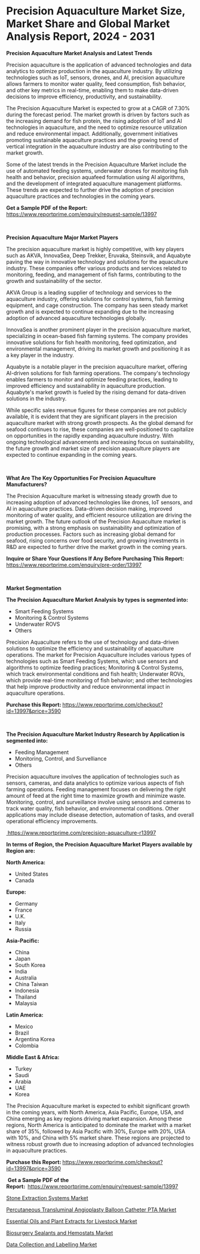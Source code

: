 <p><h1>Precision Aquaculture Market Size, Market Share and Global Market Analysis Report, 2024 - 2031</h1></p><p><strong>Precision Aquaculture Market Analysis and Latest Trends</strong></p>
<p><p>Precision aquaculture is the application of advanced technologies and data analytics to optimize production in the aquaculture industry. By utilizing technologies such as IoT, sensors, drones, and AI, precision aquaculture allows farmers to monitor water quality, feed consumption, fish behavior, and other key metrics in real-time, enabling them to make data-driven decisions to improve efficiency, productivity, and sustainability.</p><p>The Precision Aquaculture Market is expected to grow at a CAGR of 7.30% during the forecast period. The market growth is driven by factors such as the increasing demand for fish protein, the rising adoption of IoT and AI technologies in aquaculture, and the need to optimize resource utilization and reduce environmental impact. Additionally, government initiatives promoting sustainable aquaculture practices and the growing trend of vertical integration in the aquaculture industry are also contributing to the market growth.</p><p>Some of the latest trends in the Precision Aquaculture Market include the use of automated feeding systems, underwater drones for monitoring fish health and behavior, precision aquafeed formulation using AI algorithms, and the development of integrated aquaculture management platforms. These trends are expected to further drive the adoption of precision aquaculture practices and technologies in the coming years.</p></p>
<p><strong>Get a Sample PDF of the Report:&nbsp;</strong> <a href="https://www.reportprime.com/enquiry/request-sample/13997">https://www.reportprime.com/enquiry/request-sample/13997</a></p>
<p>&nbsp;</p>
<p><strong>Precision Aquaculture Major Market Players</strong></p>
<p><p>The precision aquaculture market is highly competitive, with key players such as AKVA, InnovaSea, Deep Trekker, Eruvaka, Steinsvik, and Aquabyte paving the way in innovative technology and solutions for the aquaculture industry. These companies offer various products and services related to monitoring, feeding, and management of fish farms, contributing to the growth and sustainability of the sector.</p><p>AKVA Group is a leading supplier of technology and services to the aquaculture industry, offering solutions for control systems, fish farming equipment, and cage construction. The company has seen steady market growth and is expected to continue expanding due to the increasing adoption of advanced aquaculture technologies globally.</p><p>InnovaSea is another prominent player in the precision aquaculture market, specializing in ocean-based fish farming systems. The company provides innovative solutions for fish health monitoring, feed optimization, and environmental management, driving its market growth and positioning it as a key player in the industry.</p><p>Aquabyte is a notable player in the precision aquaculture market, offering AI-driven solutions for fish farming operations. The company's technology enables farmers to monitor and optimize feeding practices, leading to improved efficiency and sustainability in aquaculture production. Aquabyte's market growth is fueled by the rising demand for data-driven solutions in the industry.</p><p>While specific sales revenue figures for these companies are not publicly available, it is evident that they are significant players in the precision aquaculture market with strong growth prospects. As the global demand for seafood continues to rise, these companies are well-positioned to capitalize on opportunities in the rapidly expanding aquaculture industry. With ongoing technological advancements and increasing focus on sustainability, the future growth and market size of precision aquaculture players are expected to continue expanding in the coming years.</p></p>
<p>&nbsp;</p>
<p><strong>What Are The Key Opportunities For Precision Aquaculture Manufacturers?</strong></p>
<p><p>The Precision Aquaculture market is witnessing steady growth due to increasing adoption of advanced technologies like drones, IoT sensors, and AI in aquaculture practices. Data-driven decision making, improved monitoring of water quality, and efficient resource utilization are driving the market growth. The future outlook of the Precision Aquaculture market is promising, with a strong emphasis on sustainability and optimization of production processes. Factors such as increasing global demand for seafood, rising concerns over food security, and growing investments in R&D are expected to further drive the market growth in the coming years.</p></p>
<p><strong>Inquire or Share Your Questions If Any Before Purchasing This Report:</strong> <a href="https://www.reportprime.com/enquiry/pre-order/13997">https://www.reportprime.com/enquiry/pre-order/13997</a></p>
<p>&nbsp;</p>
<p><strong>Market Segmentation</strong></p>
<p><strong>The Precision Aquaculture Market Analysis by types is segmented into:</strong></p>
<p><ul><li>Smart Feeding Systems</li><li>Monitoring & Control Systems</li><li>Underwater ROVS</li><li>Others</li></ul></p>
<p><p>Precision Aquaculture refers to the use of technology and data-driven solutions to optimize the efficiency and sustainability of aquaculture operations. The market for Precision Aquaculture includes various types of technologies such as Smart Feeding Systems, which use sensors and algorithms to optimize feeding practices; Monitoring & Control Systems, which track environmental conditions and fish health; Underwater ROVs, which provide real-time monitoring of fish behavior; and other technologies that help improve productivity and reduce environmental impact in aquaculture operations.</p></p>
<p><strong>Purchase this Report:&nbsp;</strong><a href="https://www.reportprime.com/checkout?id=13997&price=3590">https://www.reportprime.com/checkout?id=13997&price=3590</a></p>
<p>&nbsp;</p>
<p><strong>The Precision Aquaculture Market Industry Research by Application is segmented into:</strong></p>
<p><ul><li>Feeding Management</li><li>Monitoring, Control, and Survelliance</li><li>Others</li></ul></p>
<p><p>Precision aquaculture involves the application of technologies such as sensors, cameras, and data analytics to optimize various aspects of fish farming operations. Feeding management focuses on delivering the right amount of feed at the right time to maximize growth and minimize waste. Monitoring, control, and surveillance involve using sensors and cameras to track water quality, fish behavior, and environmental conditions. Other applications may include disease detection, automation of tasks, and overall operational efficiency improvements.</p></p>
<p><a href="https://www.reportprime.com/precision-aquaculture-r13997">&nbsp;https://www.reportprime.com/precision-aquaculture-r13997</a></p>
<p><strong>In terms of Region, the Precision Aquaculture Market Players available by Region are:</strong></p>
<p>
    <p> <strong> North America: </strong>
        <ul>
            <li>United States</li>
            <li>Canada</li>
        </ul>
        </p> 
    <p> <strong> Europe: </strong>
        <ul>
            <li>Germany</li>
            <li>France</li>
            <li>U.K.</li>
            <li>Italy</li>
            <li>Russia</li>
        </ul>
        </p> 
    <p> <strong> Asia-Pacific: </strong>
        <ul>
            <li>China</li>
            <li>Japan</li>
            <li>South Korea</li>
            <li>India</li>
            <li>Australia</li>
            <li>China Taiwan</li>
            <li>Indonesia</li>
            <li>Thailand</li>
            <li>Malaysia</li>
        </ul>
        </p> 
    <p> <strong> Latin America: </strong>
        <ul>
            <li>Mexico</li>
            <li>Brazil</li>
            <li>Argentina Korea</li>
            <li>Colombia</li>
        </ul>
        </p> 
    <p> <strong> Middle East & Africa: </strong>
        <ul>
            <li>Turkey</li>
            <li>Saudi</li>
            <li>Arabia</li>
            <li>UAE</li>
            <li>Korea</li>
        </ul>
    </p>
    </p>
<p><p>The Precision Aquaculture market is expected to exhibit significant growth in the coming years, with North America, Asia Pacific, Europe, USA, and China emerging as key regions driving market expansion. Among these regions, North America is anticipated to dominate the market with a market share of 35%, followed by Asia Pacific with 30%, Europe with 20%, USA with 10%, and China with 5% market share. These regions are projected to witness robust growth due to increasing adoption of advanced technologies in aquaculture practices.</p></p>
<p><strong>Purchase this Report: </strong><a href="https://www.reportprime.com/checkout?id=13997&price=3590">https://www.reportprime.com/checkout?id=13997&price=3590</a></p>
<p>&nbsp;<strong>Get a Sample PDF of the Report:&nbsp;&nbsp;</strong><a href="https://www.reportprime.com/enquiry/request-sample/13997">https://www.reportprime.com/enquiry/request-sample/13997</a></p>
<p><strong></strong></p>
<p><p><a href="https://medium.com/@stellasauer1918/stone-extraction-systems-market-research-report-market-forecast-and-growth-prospects-with-a-steady-bcb8d9c3bebf?postPublishedType=initial">Stone Extraction Systems Market</a></p><p><a href="https://medium.com/@qomarcintya76/analyzing-percutaneous-transluminal-angioplasty-balloon-catheter-pta-market-dynamics-and-growth-9a20f04c233f">Percutaneous Transluminal Angioplasty Balloon Catheter PTA Market</a></p><p><a href="https://github.com/JuliaFadel1922/Market-Research-Report-List-2/blob/main/essential-oils-and-plant-extracts-for-livestock-market.md">Essential Oils and Plant Extracts for Livestock Market</a></p><p><a href="https://medium.com/@swilliamn8765/biosurgery-sealants-and-hemostats-market-size-share-growth-and-market-analysis-by-type-by-b7937e039dae">Biosurgery Sealants and Hemostats Market</a></p><p><a href="https://github.com/moyahfrancoestellec51j635wcx/Market-Research-Report-List-3/blob/main/data-collection-and-labelling-market.md">Data Collection and Labelling Market</a></p></p>